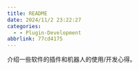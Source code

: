 ```yaml
---
title: README
date: 2024/11/2 23:22:27
categories:
  - - Plugin-Development
abbrlink: 77cd4175
---
```

介绍一些软件的插件和机器人的使用/开发心得。